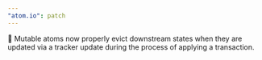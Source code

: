 ```yaml
---
"atom.io": patch
---
```


🐛 Mutable atoms now properly evict downstream states when they are updated via a tracker update during the process of applying a transaction.
